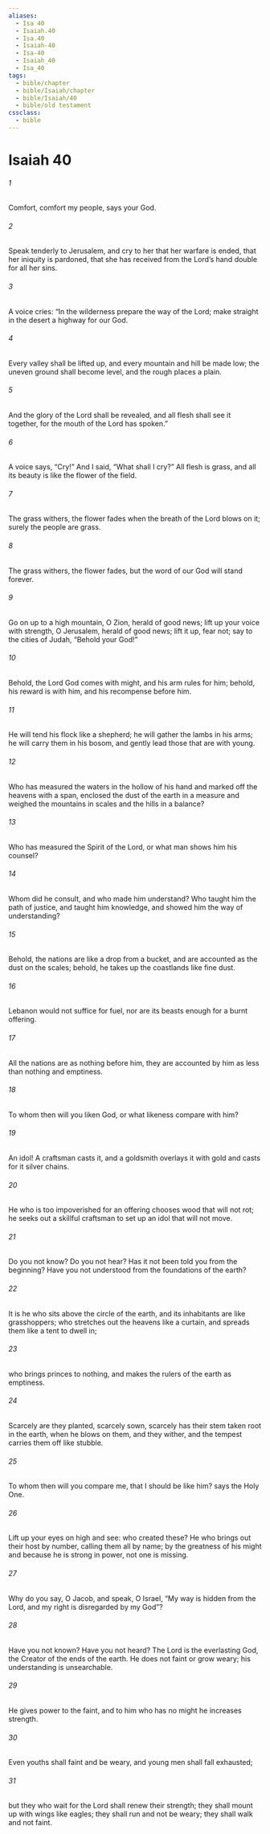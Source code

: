 ```yaml
---
aliases:
  - Isa 40
  - Isaiah.40
  - Isa.40
  - Isaiah-40
  - Isa-40
  - Isaiah_40
  - Isa_40
tags:
  - bible/chapter
  - bible/Isaiah/chapter
  - bible/Isaiah/40
  - bible/old testament
cssclass:
  - bible
---
```


# Isaiah 40

###### 1
Comfort, comfort my people, says your God.
###### 2
Speak tenderly to Jerusalem, and cry to her that her warfare is ended, that her iniquity is pardoned, that she has received from the Lord’s hand double for all her sins.
###### 3
A voice cries:   “In the wilderness prepare the way of the Lord;   make straight in the desert a highway for our God.
###### 4
Every valley shall be lifted up, and every mountain and hill be made low; the uneven ground shall become level, and the rough places a plain.
###### 5
And the glory of the Lord shall be revealed, and all flesh shall see it together,   for the mouth of the Lord has spoken.”
###### 6
A voice says, “Cry!” And I said, “What shall I cry?”   All flesh is grass, and all its beauty is like the flower of the field.
###### 7
The grass withers, the flower fades when the breath of the Lord blows on it; surely the people are grass.
###### 8
The grass withers, the flower fades, but the word of our God will stand forever.
###### 9
Go on up to a high mountain, O Zion, herald of good news; lift up your voice with strength, O Jerusalem, herald of good news; lift it up, fear not; say to the cities of Judah, “Behold your God!”
###### 10
Behold, the Lord God comes with might, and his arm rules for him;   behold, his reward is with him, and his recompense before him.
###### 11
He will tend his flock like a shepherd;   he will gather the lambs in his arms;   he will carry them in his bosom, and gently lead those that are with young.
###### 12
Who has measured the waters in the hollow of his hand and marked off the heavens with a span, enclosed the dust of the earth in a measure and weighed the mountains in scales and the hills in a balance?
###### 13
Who has measured the Spirit of the Lord, or what man shows him his counsel?
###### 14
Whom did he consult, and who made him understand?   Who taught him the path of justice, and taught him knowledge, and showed him the way of understanding?
###### 15
Behold, the nations are like a drop from a bucket, and are accounted as the dust on the scales; behold, he takes up the coastlands like fine dust.
###### 16
Lebanon would not suffice for fuel, nor are its beasts enough for a burnt offering.
###### 17
All the nations are as nothing before him, they are accounted by him as less than nothing and emptiness.
###### 18
To whom then will you liken God,   or what likeness compare with him?
###### 19
An idol! A craftsman casts it, and a goldsmith overlays it with gold and casts for it silver chains.
###### 20
He who is too impoverished for an offering chooses wood that will not rot; he seeks out a skillful craftsman to set up an idol that will not move.
###### 21
Do you not know? Do you not hear? Has it not been told you from the beginning? Have you not understood from the foundations of the earth?
###### 22
It is he who sits above the circle of the earth, and its inhabitants are like grasshoppers;   who stretches out the heavens like a curtain, and spreads them like a tent to dwell in;
###### 23
who brings princes to nothing, and makes the rulers of the earth as emptiness.
###### 24
Scarcely are they planted, scarcely sown, scarcely has their stem taken root in the earth, when he blows on them, and they wither,   and the tempest carries them off like stubble.
###### 25
To whom then will you compare me, that I should be like him? says the Holy One.
###### 26
Lift up your eyes on high and see: who created these?   He who brings out their host by number, calling them all by name; by the greatness of his might and because he is strong in power, not one is missing.
###### 27
Why do you say, O Jacob, and speak, O Israel,   “My way is hidden from the Lord,   and my right is disregarded by my God”?
###### 28
Have you not known? Have you not heard? The Lord is the everlasting God, the Creator of the ends of the earth. He does not faint or grow weary;   his understanding is unsearchable.
###### 29
He gives power to the faint, and to him who has no might he increases strength.
###### 30
Even youths shall faint and be weary, and young men shall fall exhausted;
###### 31
but they who wait for the Lord shall renew their strength; they shall mount up with wings like eagles; they shall run and not be weary; they shall walk and not faint.


